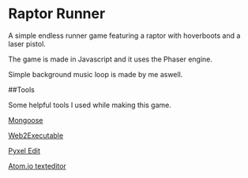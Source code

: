 Raptor Runner
=============

A simple endless runner game featuring a raptor with hoverboots and a laser pistol.

The game is made in Javascript and it uses the Phaser engine.

Simple background music loop is made by me aswell.


##Tools

Some helpful tools I used while making this game.

[Mongoose](https://www.cesanta.com/products/binary)

[Web2Executable](https://github.com/jyapayne/Web2Executable)

[Pyxel Edit](http://pyxeledit.com/)

[Atom.io texteditor](https://atom.io/)
